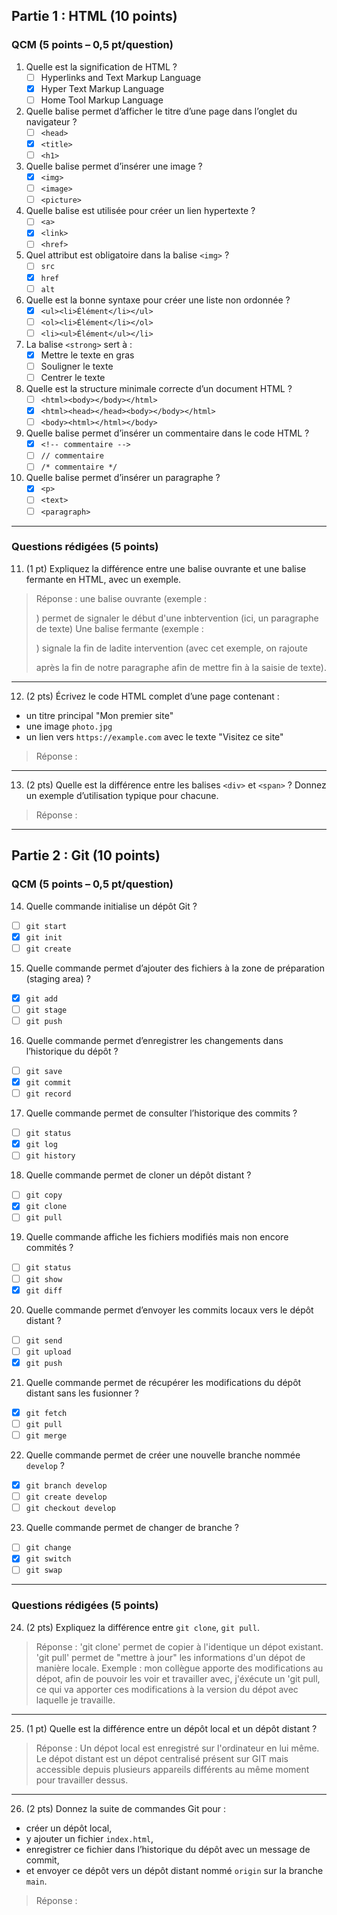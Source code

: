 ## Partie 1 : HTML (10 points)

### QCM (5 points – 0,5 pt/question)

1. Quelle est la signification de HTML ?  
   - [ ] Hyperlinks and Text Markup Language  
   - [x] Hyper Text Markup Language  
   - [ ] Home Tool Markup Language  

2. Quelle balise permet d’afficher le titre d’une page dans l’onglet du navigateur ?  
   - [ ] `<head>`  
   - [x] `<title>`  
   - [ ] `<h1>`  

3. Quelle balise permet d’insérer une image ?  
   - [x] `<img>`  
   - [ ] `<image>`  
   - [ ] `<picture>`  

4. Quelle balise est utilisée pour créer un lien hypertexte ?  
   - [ ] `<a>`  
   - [x] `<link>`  
   - [ ] `<href>`  

5. Quel attribut est obligatoire dans la balise `<img>` ?  
   - [ ] `src`  
   - [x] `href`  
   - [ ] `alt`  

6. Quelle est la bonne syntaxe pour créer une liste non ordonnée ?  
   - [x] `<ul><li>Élément</li></ul>`  
   - [ ] `<ol><li>Élément</li></ol>`  
   - [ ] `<li><ul>Élément</ul></li>`  

7. La balise `<strong>` sert à :  
   - [x] Mettre le texte en gras  
   - [ ] Souligner le texte  
   - [ ] Centrer le texte  

8. Quelle est la structure minimale correcte d’un document HTML ?  
   - [ ] `<html><body></body></html>`  
   - [x] `<html><head></head><body></body></html>`  
   - [ ] `<body><html></html></body>`  

9. Quelle balise permet d’insérer un commentaire dans le code HTML ?  
   - [x] `<!-- commentaire -->`  
   - [ ] `// commentaire`  
   - [ ] `/* commentaire */`  

10. Quelle balise permet d’insérer un paragraphe ?  
    - [x] `<p>`  
    - [ ] `<text>`  
    - [ ] `<paragraph>`  

---

### Questions rédigées (5 points)

11. (1 pt) Expliquez la différence entre une balise ouvrante et une balise fermante en HTML, avec un exemple.  

> Réponse :  une balise ouvrante (exemple : <p>) permet de signaler le début d'une inbtervention (ici, un paragraphe de texte)
             Une balise fermante (exemple : </p>) signale la fin de ladite intervention (avec cet exemple, on rajoute </p> après la fin
             de notre paragraphe afin de mettre fin à la saisie de texte).
> 

---

12. (2 pts) Écrivez le code HTML complet d’une page contenant :
- un titre principal "Mon premier site"
- une image `photo.jpg`
- un lien vers `https://example.com` avec le texte "Visitez ce site"

> Réponse :  <html>
>                 




---

13. (2 pts) Quelle est la différence entre les balises `<div>` et `<span>` ? Donnez un exemple d’utilisation typique pour chacune.  

> Réponse : 
> 

---

## Partie 2 : Git (10 points)

### QCM (5 points – 0,5 pt/question)

14. Quelle commande initialise un dépôt Git ?  
   - [ ] `git start`  
   - [x] `git init`  
   - [ ] `git create`  

15. Quelle commande permet d’ajouter des fichiers à la zone de préparation (staging area) ?  
   - [x] `git add`  
   - [ ] `git stage`  
   - [ ] `git push`  

16. Quelle commande permet d’enregistrer les changements dans l’historique du dépôt ?  
   - [ ] `git save`  
   - [x] `git commit`  
   - [ ] `git record`  

17. Quelle commande permet de consulter l’historique des commits ?  
   - [ ] `git status`  
   - [x] `git log`  
   - [ ] `git history`  

18. Quelle commande permet de cloner un dépôt distant ?  
   - [ ] `git copy`  
   - [x] `git clone`  
   - [ ] `git pull`  

19. Quelle commande affiche les fichiers modifiés mais non encore commités ?  
   - [ ] `git status`  
   - [ ] `git show`  
   - [x] `git diff`  

20. Quelle commande permet d’envoyer les commits locaux vers le dépôt distant ?  
   - [ ] `git send`  
   - [ ] `git upload`  
   - [x] `git push`  

21. Quelle commande permet de récupérer les modifications du dépôt distant sans les fusionner ?  
   - [x] `git fetch`  
   - [ ] `git pull`  
   - [ ] `git merge`  

22. Quelle commande permet de créer une nouvelle branche nommée `develop` ?  
   - [x] `git branch develop`  
   - [ ] `git create develop`  
   - [ ] `git checkout develop`  

23. Quelle commande permet de changer de branche ?  
   - [ ] `git change`  
   - [x] `git switch`  
   - [ ] `git swap`  

---

### Questions rédigées (5 points)

24. (2 pts) Expliquez la différence entre `git clone`, `git pull`.  

> Réponse :  'git clone' permet de copier à l'identique un dépot existant. 'git pull' permet de "mettre à jour"
             les informations d'un dépot de manière locale. Exemple : mon collègue apporte des modifications au dépot,
             afin de pouvoir les voir et travailler avec, j'éxécute un 'git pull, ce qui va apporter ces modifications 
             à la version du dépot avec laquelle je travaille.
> 

---

25. (1 pt) Quelle est la différence entre un dépôt local et un dépôt distant ?  

> Réponse :  Un dépot local est enregistré sur l'ordinateur en lui même. Le dépot distant est un dépot centralisé présent 
             sur GIT  mais accessible depuis plusieurs appareils différents au même moment pour travailler dessus.
> 

---

26. (2 pts) Donnez la suite de commandes Git pour :
- créer un dépôt local,  
- y ajouter un fichier `index.html`,  
- enregistrer ce fichier dans l’historique du dépôt avec un message de commit,  
- et envoyer ce dépôt vers un dépôt distant nommé `origin` sur la branche `main`.  

> Réponse :  
> 
